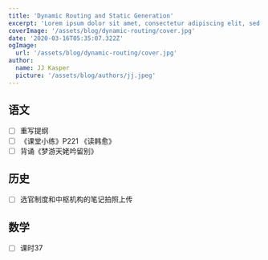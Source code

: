 ```yaml
---
title: 'Dynamic Routing and Static Generation'
excerpt: 'Lorem ipsum dolor sit amet, consectetur adipiscing elit, sed do eiusmod tempor incididunt ut labore et dolore magna aliqua. Praesent elementum facilisis leo vel fringilla est ullamcorper eget. At imperdiet dui accumsan sit amet nulla facilities morbi tempus.'
coverImage: '/assets/blog/dynamic-routing/cover.jpg'
date: '2020-03-16T05:35:07.322Z'
ogImage:
  url: '/assets/blog/dynamic-routing/cover.jpg'
author:
  name: JJ Kasper
  picture: '/assets/blog/authors/jj.jpeg'
---
```



## 语文
- [ ] 重写提纲
- [ ] 《课堂小练》P221 《读韩愈》
- [ ] 背诵《梦游天姥吟留别》

## 历史
- [ ] 选官制度和中枢机构的笔记拍照上传

## 数学
- [ ] 课时37